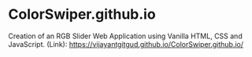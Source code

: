 # ColorSwiper.github.io
Creation of an RGB Slider Web Application using Vanilla HTML, CSS and JavaScript.
(Link): https://vijayantgitgud.github.io/ColorSwiper.github.io/
